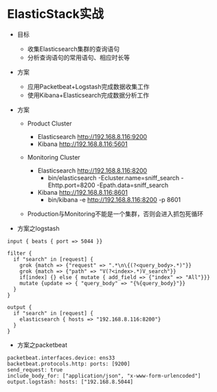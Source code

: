 # ElasticStack实战

- 目标

  - 收集Elasticsearch集群的查询语句
  - 分析查询语句的常用语句、相应时长等

- 方案

  - 应用Packetbeat+Logstash完成数据收集工作
  - 使用Kibana+Elasticsearch完成数据分析工作

- 方案

  - Product Cluster
    - Elasticsearch http://192.168.8.116:9200
    - Kibana http://192.168.8.116:5601
  - Monitoring Cluster
    - Elasticsearch http://192.168.8.116:8200
      - bin/elasticsearch -Ecluster.name=sniff_search -Ehttp.port=8200 -Epath.data=sniff_search
    - Kibana http://192.168.8.116:8601
      - bin/kibana -e http://192.168.8.116:8200 -p 8601

  - Production与Monitoring不能是一个集群，否则会进入抓包死循环

- 方案之logstash

```
input { beats { port => 5044 }}
```

```
filter {
  if "search" in [request] {
    grok {match => {"request" => ".*\n\{(?<query_body>.*)"}}
    grok {match => {"path" => "V(?<index>.*)V_search"}}
    if[index] {} else { mutate { add_field => {"index" => "All"}}}
    mutate {update => { "query_body" => "{%{query_body}"}}
  }
}
```

```
output {
  if "search" in [request] {
    elasticsearch { hosts => "192.168.8.116:8200"}
  }
}
```

- 方案之packetbeat

```
packetbeat.interfaces.device: ens33
backetbeat.protocols.http: ports: [9200]
send_request: true
include_body_for: ["application/json", "x-www-form-urlencoded"]
output.logstash: hosts: ["192.168.8.5044]
```











